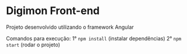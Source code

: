 # Digimon Front-end

Projeto desenvolvido utilizando o framework Angular

Comandos para execução:
1° `npm install` (instalar dependências)
2° `npm start` (rodar o projeto)
